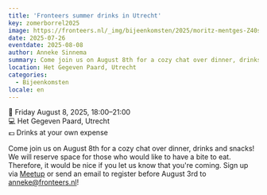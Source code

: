 ```yaml
---
title: 'Fronteers summer drinks in Utrecht'
key: zomerborrel2025
image: https://fronteers.nl/_img/bijeenkomsten/2025/moritz-mentges-Z40sav8IYqQ-unsplash.jpg
date: 2025-07-26
eventdate: 2025-08-08
author: Anneke Sinnema
summary: Come join us on August 8th for a cozy chat over dinner, drinks and snacks!
location: Het Gegeven Paard, Utrecht
categories: 
  - Bijeenkomsten
locale: en
---
```


📅 Friday August 8, 2025, 18:00–21:00  
💻 Het Gegeven Paard, Utrecht  
💶 Drinks at your own expense

Come join us on August 8th for a cozy chat over dinner, drinks and snacks!
We will reserve space for those who would like to have a bite to eat. Therefore, it would be nice if you let us know that you're coming. Sign up via [Meetup](https://www.meetup.com/fronteers-nl/events/310199616/) or send an email to register before August 3rd to [anneke@fronteers.nl](mailto:anneke@fronteers.nl)!
